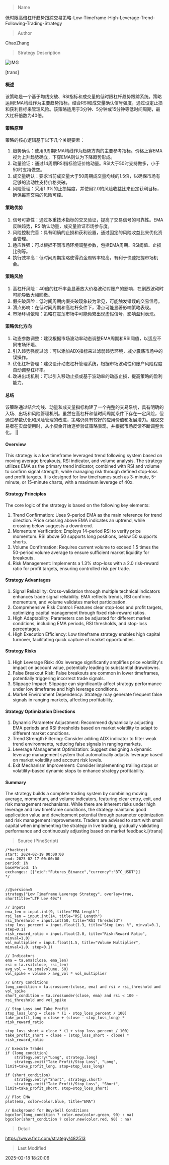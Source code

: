 
> Name

低时限高倍杠杆趋势跟踪交易策略-Low-Timeframe-High-Leverage-Trend-Following-Trading-Strategy

> Author

ChaoZhang

> Strategy Description

![IMG](https://www.fmz.com/upload/asset/b83a706fe4ab361c56.png)

[trans]
#### 概述
该策略是一个基于均线突破、RSI指标和成交量的低时限杠杆趋势跟踪系统。策略运用EMA均线作为主要趋势指标，结合RSI和成交量确认信号强度，通过设定止损和获利目标来管理风险。该策略适用于3分钟、5分钟或15分钟等低时间周期，最大杠杆倍数为40倍。

#### 策略原理
策略的核心逻辑基于以下几个关键要素：
1. 趋势确认：使用9周期EMA均线作为趋势方向的主要参考指标。价格上穿EMA视为上升趋势确立，下穿EMA则认为下降趋势形成。
2. 动量验证：通过14周期RSI指标验证价格动量。RSI大于50时支持做多，小于50时支持做空。
3. 成交量确认：要求当前成交量大于50周期成交量均线的1.5倍，以确保市场有足够的流动性支持价格突破。
4. 风险管理：采用1.3%的止损幅度，并使用2.0的风险收益比来设定获利目标，确保每笔交易的风险可控。

#### 策略优势
1. 信号可靠性：通过多重技术指标的交叉验证，提高了交易信号的可靠性。EMA反映趋势，RSI确认动量，成交量验证市场参与度。
2. 风险控制完善：具有明确的止损和获利设置，通过固定的风险收益比来优化资金管理。
3. 适应性强：可以根据不同市场环境调整参数，包括EMA周期、RSI阈值、止损比例等。
4. 执行效率高：低时间周期策略使得资金周转率较高，有利于快速把握市场机会。

#### 策略风险
1. 高杠杆风险：40倍的杠杆率会显著放大价格波动对账户的影响，在剧烈波动时可能导致大幅回撤。
2. 假突破风险：低时间周期内假突破现象较为常见，可能触发错误的交易信号。
3. 滑点影响：在低时间周期和高杠杆条件下，滑点可能显著影响策略表现。
4. 市场环境依赖：策略在震荡市场中可能频繁出现虚假信号，影响盈利表现。

#### 策略优化方向
1. 动态参数调整：建议根据市场波动率动态调整EMA周期和RSI阈值，以适应不同市场环境。
2. 引入趋势强度过滤：可以添加ADX指标来过滤弱趋势环境，减少震荡市场中的误操作。
3. 优化杠杆管理：建议设计动态杠杆管理系统，根据市场波动性和账户风险程度自动调整杠杆率。
4. 改进出场机制：可以引入移动止损或基于波动率的动态止损，提高策略的盈利能力。

#### 总结
该策略通过结合均线、动量和成交量指标构建了一个完整的交易系统，具有明确的入场、出场和风险管理机制。虽然在高杠杆和低时间周期条件下存在一定风险，但通过参数优化和风险管理的改进，策略仍具有较好的应用价值和发展潜力。建议交易者在实盘使用时，从小资金开始逐步验证策略表现，并根据市场反馈不断调整优化。 || 

#### Overview
This strategy is a low timeframe leveraged trend following system based on moving average breakouts, RSI indicator, and volume analysis. The strategy utilizes EMA as the primary trend indicator, combined with RSI and volume to confirm signal strength, while managing risk through defined stop-loss and profit targets. It is designed for low timeframes such as 3-minute, 5-minute, or 15-minute charts, with a maximum leverage of 40x.

#### Strategy Principles
The core logic of the strategy is based on the following key elements:
1. Trend Confirmation: Uses 9-period EMA as the main reference for trend direction. Price crossing above EMA indicates an uptrend, while crossing below suggests a downtrend.
2. Momentum Verification: Employs 14-period RSI to verify price momentum. RSI above 50 supports long positions, below 50 supports shorts.
3. Volume Confirmation: Requires current volume to exceed 1.5 times the 50-period volume average to ensure sufficient market liquidity for breakouts.
4. Risk Management: Implements a 1.3% stop-loss with a 2.0 risk-reward ratio for profit targets, ensuring controlled risk per trade.

#### Strategy Advantages
1. Signal Reliability: Cross-validation through multiple technical indicators enhances trade signal reliability. EMA reflects trends, RSI confirms momentum, and volume validates market participation.
2. Comprehensive Risk Control: Features clear stop-loss and profit targets, optimizing capital management through fixed risk-reward ratios.
3. High Adaptability: Parameters can be adjusted for different market conditions, including EMA periods, RSI thresholds, and stop-loss percentages.
4. High Execution Efficiency: Low timeframe strategy enables high capital turnover, facilitating quick capture of market opportunities.

#### Strategy Risks
1. High Leverage Risk: 40x leverage significantly amplifies price volatility's impact on account value, potentially leading to substantial drawdowns.
2. False Breakout Risk: False breakouts are common in lower timeframes, potentially triggering incorrect trade signals.
3. Slippage Impact: Slippage can significantly affect strategy performance under low timeframe and high leverage conditions.
4. Market Environment Dependency: Strategy may generate frequent false signals in ranging markets, affecting profitability.

#### Strategy Optimization Directions
1. Dynamic Parameter Adjustment: Recommend dynamically adjusting EMA periods and RSI thresholds based on market volatility to adapt to different market conditions.
2. Trend Strength Filtering: Consider adding ADX indicator to filter weak trend environments, reducing false signals in ranging markets.
3. Leverage Management Optimization: Suggest designing a dynamic leverage management system that automatically adjusts leverage based on market volatility and account risk levels.
4. Exit Mechanism Improvement: Consider implementing trailing stops or volatility-based dynamic stops to enhance strategy profitability.

#### Summary
The strategy builds a complete trading system by combining moving average, momentum, and volume indicators, featuring clear entry, exit, and risk management mechanisms. While there are inherent risks under high leverage and low timeframe conditions, the strategy maintains good application value and development potential through parameter optimization and risk management improvements. Traders are advised to start with small capital when implementing the strategy in live trading, gradually validating performance and continuously adjusting based on market feedback.[/trans]



> Source (PineScript)

``` pinescript
/*backtest
start: 2024-02-19 00:00:00
end: 2025-02-17 00:00:00
period: 1h
basePeriod: 1h
exchanges: [{"eid":"Futures_Binance","currency":"BTC_USDT"}]
*/


//@version=5
strategy("Low Timeframe Leverage Strategy", overlay=true, shorttitle="LTF Lev 40x")

// Inputs
ema_len = input.int(9, title="EMA Length")
rsi_len = input.int(14, title="RSI Length")
rsi_threshold = input.int(50, title="RSI Threshold")
stop_loss_percent = input.float(1.3, title="Stop Loss %", minval=0.1, step=0.1)
risk_reward_ratio = input.float(2.0, title="Risk-Reward Ratio", minval=1.0)
vol_multiplier = input.float(1.5, title="Volume Multiplier", minval=1.0, step=0.1)

// Indicators
ema = ta.ema(close, ema_len)
rsi = ta.rsi(close, rsi_len)
avg_vol = ta.sma(volume, 50)
vol_spike = volume > avg_vol * vol_multiplier

// Entry Conditions
long_condition = ta.crossover(close, ema) and rsi > rsi_threshold and vol_spike
short_condition = ta.crossunder(close, ema) and rsi < 100 - rsi_threshold and vol_spike

// Stop Loss and Take Profit
stop_loss_long = close * (1 - stop_loss_percent / 100)
take_profit_long = close + (close - stop_loss_long) * risk_reward_ratio

stop_loss_short = close * (1 + stop_loss_percent / 100)
take_profit_short = close - (stop_loss_short - close) * risk_reward_ratio

// Execute Trades
if (long_condition)
    strategy.entry("Long", strategy.long)
    strategy.exit("Take Profit/Stop Loss", "Long", limit=take_profit_long, stop=stop_loss_long)

if (short_condition)
    strategy.entry("Short", strategy.short)
    strategy.exit("Take Profit/Stop Loss", "Short", limit=take_profit_short, stop=stop_loss_short)

// Plot EMA
plot(ema, color=color.blue, title="EMA")

// Background for Buy/Sell Conditions
bgcolor(long_condition ? color.new(color.green, 90) : na)
bgcolor(short_condition ? color.new(color.red, 90) : na)

```

> Detail

https://www.fmz.com/strategy/482513

> Last Modified

2025-02-18 18:20:06
